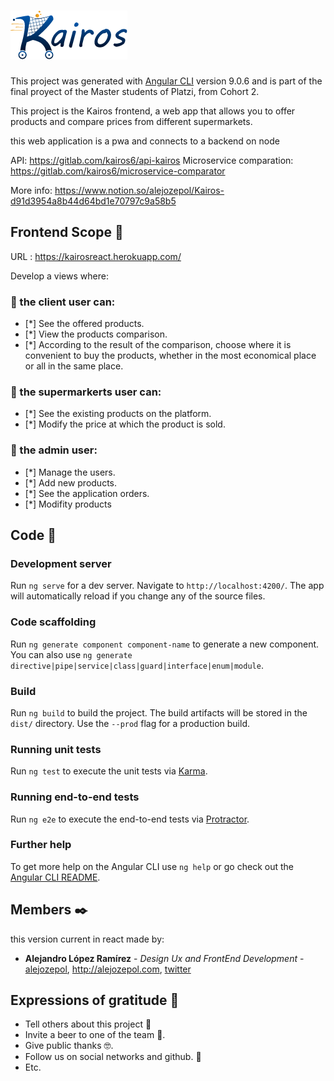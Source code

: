 # [![Logo](./src/assets/images/brand/LogoBlue.png)](https://kairosreact.herokuapp.com/)
This project was generated with [Angular CLI](https://github.com/angular/angular-cli) version 9.0.6 and is part of the final proyect of the Master students of Platzi, from Cohort 2.

This project is the Kairos frontend, a web app that allows you to offer products and compare prices from different supermarkets.

this web application is a pwa and connects to a backend on node

API: https://gitlab.com/kairos6/api-kairos
Microservice comparation: https://gitlab.com/kairos6/microservice-comparator

More info: https://www.notion.so/alejozepol/Kairos-d91d3954a8b44d64bd1e70797c9a58b5

## Frontend Scope 🚀

URL : https://kairosreact.herokuapp.com/

Develop a views where:

### 🛒 the client user can:
- [*] See the offered products.
- [*] View the products comparison.
- [*] According to the result of the comparison, choose where it is convenient to buy the products, whether in the most economical place or all in the same place.

### 🏪 the supermarkerts user can:

- [*] See the existing products on the platform.
- [*] Modify the price at which the product is sold.

### 🔑 the admin user:

- [*] Manage the users.
- [*] Add new products.
- [*] See the application orders.
- [*] Modifity products

## Code 🔧

### Development server

Run `ng serve` for a dev server. Navigate to `http://localhost:4200/`. The app will automatically reload if you change any of the source files.

### Code scaffolding

Run `ng generate component component-name` to generate a new component. You can also use `ng generate directive|pipe|service|class|guard|interface|enum|module`.

### Build

Run `ng build` to build the project. The build artifacts will be stored in the `dist/` directory. Use the `--prod` flag for a production build.

### Running unit tests

Run `ng test` to execute the unit tests via [Karma](https://karma-runner.github.io).

### Running end-to-end tests

Run `ng e2e` to execute the end-to-end tests via [Protractor](http://www.protractortest.org/).

### Further help

To get more help on the Angular CLI use `ng help` or go check out the [Angular CLI README](https://github.com/angular/angular-cli/blob/master/README.md).


## Members ✒️

this version current in react made by:

* **Alejandro López Ramírez** - *Design Ux and FrontEnd Development* - [alejozepol](https://github.com/alejozepol),  http://alejozepol.com, [twitter](https://twitter.com/alejozepol)


## Expressions of gratitude 🎁

* Tell others about this project 📢
* Invite a beer to one of the team 🍺.
* Give public thanks 🤓.
* Follow us on social networks and github. 📌
* Etc.
